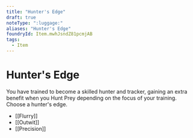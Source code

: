 ```yaml
---
title: "Hunter's Edge"
draft: true
noteType: ":luggage:"
aliases: "Hunter's Edge"
foundryId: Item.mwhJsndZ81pcmjAB
tags:
  - Item
---
```


# Hunter's Edge

You have trained to become a skilled hunter and tracker, gaining an extra benefit when you Hunt Prey depending on the focus of your training. Choose a hunter's edge.

*   [[Flurry]]
*   [[Outwit]]
*   [[Precision]]
